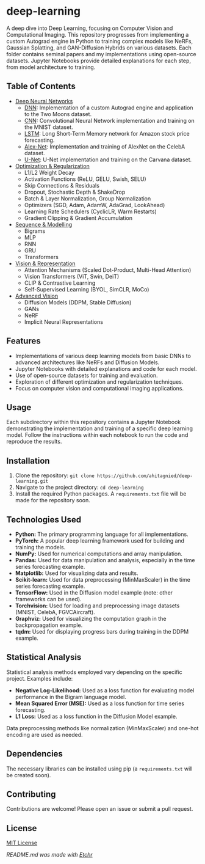 # deep-learning

A deep dive into Deep Learning, focusing on Computer Vision and Computational Imaging.  This repository progresses from implementing a custom Autograd engine in Python to training complex models like NeRFs, Gaussian Splatting, and GAN-Diffusion Hybrids on various datasets.  Each folder contains seminal papers and my implementations using open-source datasets. Jupyter Notebooks provide detailed explanations for each step, from model architecture to training.


## Table of Contents

- [Deep Neural Networks](https://github.com/ahitagnied/deep-learning/tree/main/01-deep-neural-networks)
  - [DNN](https://github.com/ahitagnied/deep-learning/tree/main/01-deep-neural-networks/011-dnn):  Implementation of a custom Autograd engine and application to the Two Moons dataset.
  - [CNN](https://github.com/ahitagnied/deep-learning/tree/main/01-deep-neural-networks/012-cnn): Convolutional Neural Network implementation and training on the MNIST dataset.
  - [LSTM](https://github.com/ahitagnied/deep-learning/tree/main/01-deep-neural-networks/014-lstm): Long Short-Term Memory network for Amazon stock price forecasting.
  - [Alex-Net](https://github.com/ahitagnied/deep-learning/tree/main/01-deep-neural-networks/013-alex-net): Implementation and training of AlexNet on the CelebA dataset.
  - [U-Net](https://github.com/ahitagnied/deep-learning/tree/main/01-deep-neural-networks/015-u-nets):  U-Net implementation and training on the Carvana dataset.
- [Optimization & Regularization](https://github.com/ahitagnied/deep-learning/tree/main/02-optimization-regularization/l1-l2)
  - L1/L2 Weight Decay
  - Activation Functions (ReLU, GELU, Swish, SELU)
  - Skip Connections & Residuals
  - Dropout, Stochastic Depth & ShakeDrop
  - Batch & Layer Normalization, Group Normalization
  - Optimizers (SGD, Adam, AdamW, AdaGrad, LookAhead)
  - Learning Rate Schedulers (CyclicLR, Warm Restarts)
  - Gradient Clipping & Gradient Accumulation
- [Sequence & Modelling](https://github.com/ahitagnied/deep-learning/tree/main/03-sequence-modelling)
  - Bigrams
  - MLP
  - RNN
  - GRU
  - Transformers
- [Vision & Representation](https://github.com/ahitagnied/deep-learning)
  - Attention Mechanisms (Scaled Dot-Product, Multi-Head Attention)
  - Vision Transformers (ViT, Swin, DeiT)
  - CLIP & Contrastive Learning
  - Self-Supervised Learning (BYOL, SimCLR, MoCo)
- [Advanced Vision](https://github.com/ahitagnied/deep-learning/tree/main/05-advanced-vision/051-diffusion-models)
  - Diffusion Models (DDPM, Stable Diffusion)
  - GANs 
  - NeRF
  - Implicit Neural Representations


## Features

- Implementations of various deep learning models from basic DNNs to advanced architectures like NeRFs and Diffusion Models.
- Jupyter Notebooks with detailed explanations and code for each model.
- Use of open-source datasets for training and evaluation.
- Exploration of different optimization and regularization techniques.
- Focus on computer vision and computational imaging applications.


## Usage

Each subdirectory within this repository contains a Jupyter Notebook demonstrating the implementation and training of a specific deep learning model. Follow the instructions within each notebook to run the code and reproduce the results.


## Installation

1. Clone the repository: `git clone https://github.com/ahitagnied/deep-learning.git`
2. Navigate to the project directory: `cd deep-learning`
3. Install the required Python packages.  A `requirements.txt` file will be made for the repository soon.


## Technologies Used

- **Python:** The primary programming language for all implementations.
- **PyTorch:** A popular deep learning framework used for building and training the models.
- **NumPy:** Used for numerical computations and array manipulation.
- **Pandas:** Used for data manipulation and analysis, especially in the time series forecasting example.
- **Matplotlib:** Used for visualizing data and results.
- **Scikit-learn:** Used for data preprocessing (MinMaxScaler) in the time series forecasting example.
- **TensorFlow:** Used in the Diffusion model example (note: other frameworks can be used).
- **Torchvision:** Used for loading and preprocessing image datasets (MNIST, CelebA, FGVCAircraft).
- **Graphviz:** Used for visualizing the computation graph in the backpropagation example.
- **tqdm:** Used for displaying progress bars during training in the DDPM example.


## Statistical Analysis

Statistical analysis methods employed vary depending on the specific project.  Examples include:

- **Negative Log-Likelihood:** Used as a loss function for evaluating model performance in the Bigram language model.
- **Mean Squared Error (MSE):** Used as a loss function for time series forecasting.
- **L1 Loss:** Used as a loss function in the Diffusion Model example.

Data preprocessing methods like normalization (MinMaxScaler) and one-hot encoding are used as needed.


## Dependencies

The necessary libraries can be installed using pip (a `requirements.txt` will be created soon).


## Contributing

Contributions are welcome! Please open an issue or submit a pull request.


## License

[MIT License](LICENSE)



*README.md was made with [Etchr](https://etchr.dev)*
